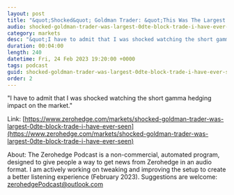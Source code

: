 ```yaml
---
layout: post
title: "&quot;Shocked&quot; Goldman Trader: &quot;This Was The Largest 0DTE Block Trade I Have Ever Seen&quot;"
audio: shocked-goldman-trader-was-largest-0dte-block-trade-i-have-ever-seen-0
category: markets
desc: "&quot;I have to admit that I was shocked watching the short gamma hedging impact on the market.&quot;"
duration: 00:04:00
length: 240
datetime: Fri, 24 Feb 2023 19:20:00 +0000
tags: podcast
guid: shocked-goldman-trader-was-largest-0dte-block-trade-i-have-ever-seen-0
order: 2
---
```

&quot;I have to admit that I was shocked watching the short gamma hedging impact on the market.&quot;

Link: [https://www.zerohedge.com/markets/shocked-goldman-trader-was-largest-0dte-block-trade-i-have-ever-seen](https://www.zerohedge.com/markets/shocked-goldman-trader-was-largest-0dte-block-trade-i-have-ever-seen)

About: The Zerohedge Podcast is a non-commercial, automated program, designed to give people a way to get news from Zerohedge in an audio format.  I am actively working on tweaking and improving the setup to create a better listening experience (February 2023).  Suggestions are welcome: [zerohedgePodcast@outlook.com](mailto:zerohedgePodcast@outlook.com)